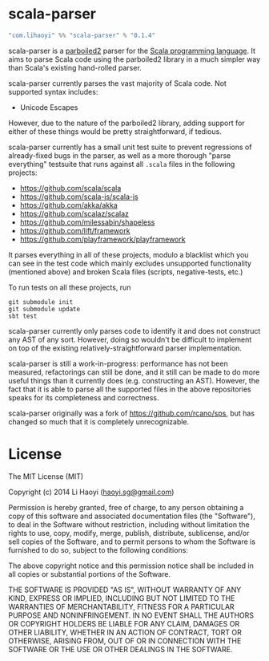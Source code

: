 scala-parser
============

```scala
"com.lihaoyi" %% "scala-parser" % "0.1.4"
```

scala-parser is a [parboiled2](https://github.com/sirthias/parboiled2) parser for the [Scala programming language](https://github.com/scala/scala). It aims to parse Scala code using the parboiled2 library in a much simpler way than Scala's existing hand-rolled parser.

scala-parser currently parses the vast majority of Scala code. Not supported syntax includes:

- Unicode Escapes

However, due to the nature of the parboiled2 library, adding support for either of these things would be pretty straightforward, if tedious.

scala-parser currently has a small unit test suite to prevent regressions of already-fixed bugs in the parser, as well as a more thorough "parse everything" testsuite that runs against all `.scala` files in the following projects:

- https://github.com/scala/scala
- https://github.com/scala-js/scala-js
- https://github.com/akka/akka
- https://github.com/scalaz/scalaz
- https://github.com/milessabin/shapeless
- https://github.com/lift/framework
- https://github.com/playframework/playframework

It parses everything in all of these projects, modulo a blacklist which you can see in the test code which mainly excludes unsupported functionality (mentioned above) and broken Scala files (scripts, negative-tests, etc.)

To run tests on all these projects, run

```
git submodule init
git submodule update
sbt test
```

scala-parser currently only parses code to identify it and does not construct any AST of any sort. However, doing so wouldn't be difficult to implement on top of the existing relatively-straightforward parser implementation.

scala-parser is still a work-in-progress: performance has not been measured, refactorings can still be done, and it still can be made to do more useful things than it currently does (e.g. constructing an AST). However, the fact that it is able to parse all the supported files in the above repositories speaks for its completeness and correctness.

scala-parser originally was a fork of https://github.com/rcano/sps, but has changed so much that it is completely unrecognizable.

License
=======

The MIT License (MIT)

Copyright (c) 2014 Li Haoyi (haoyi.sg@gmail.com)

Permission is hereby granted, free of charge, to any person obtaining a copy
of this software and associated documentation files (the "Software"), to deal
in the Software without restriction, including without limitation the rights
to use, copy, modify, merge, publish, distribute, sublicense, and/or sell
copies of the Software, and to permit persons to whom the Software is
furnished to do so, subject to the following conditions:

The above copyright notice and this permission notice shall be included in
all copies or substantial portions of the Software.

THE SOFTWARE IS PROVIDED "AS IS", WITHOUT WARRANTY OF ANY KIND, EXPRESS OR
IMPLIED, INCLUDING BUT NOT LIMITED TO THE WARRANTIES OF MERCHANTABILITY,
FITNESS FOR A PARTICULAR PURPOSE AND NONINFRINGEMENT. IN NO EVENT SHALL THE
AUTHORS OR COPYRIGHT HOLDERS BE LIABLE FOR ANY CLAIM, DAMAGES OR OTHER
LIABILITY, WHETHER IN AN ACTION OF CONTRACT, TORT OR OTHERWISE, ARISING FROM,
OUT OF OR IN CONNECTION WITH THE SOFTWARE OR THE USE OR OTHER DEALINGS IN
THE SOFTWARE.
